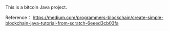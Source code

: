 This is a bitcoin Java project.

Reference： https://medium.com/programmers-blockchain/create-simple-blockchain-java-tutorial-from-scratch-6eeed3cb03fa
